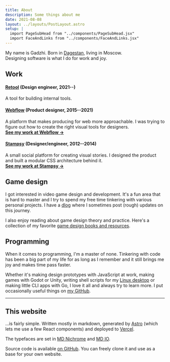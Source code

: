 ```yaml
---
title: About
description: Some things about me
date: 2021-08-08
layout: ../layouts/PostLayout.astro
setup: |
  import PageSubHead from "../components/PageSubHead.jsx"
  import FaceAndLinks from "../components/FaceAndLinks.jsx"
---
```


<PageSubHead>
My name is Gadzhi. Born in <a href="https://wikipedia.org/wiki/Dagestan">Dagestan</a>,
living in Moscow.<br /> Designing software is what I do for work and joy.
</PageSubHead>

## Work

#### [Retool](https://retool.com) (Design engineer, 2021--)

A tool for building internal tools.

#### [Webflow](https://webflow.com) (Product designer, 2015--2021)

A platform that makes producing for web more approachable. I was trying to
figure out how to create the right visual tools for designers.</br>
**[See my work at Webflow →](/work/webflow)**

#### [Stampsy](https://stampsy.com) (Designer/engineer, 2012--2014)

A small social platform for creating visual stories. I designed the product and
built a modular CSS architecture behind it.</br>
**[See my work at Stampsy →](/work/stampsy)**

## Game design

I got interested in video game design and development. It's a fun area that is
hard to master and I try to spend my free time tinkering with various personal
projects. I have a [dlog](/dlog) where I sometimes post (rough) updates on this
journey.

I also enjoy reading about game design theory and practice. Here's a collection
of my favorite [game design books and resources](/notes/gamedesign-resources).

## Programming

When it comes to programming, I'm a master of none. Tinkering with code has been
a big part of my life for as long as I remember and it still brings me joy and
makes time pass faster.

Whether it's making design prototypes with JavaScript at work, making games with
Godot or Unity, writing shell scripts for my
[Linux desktop](https://github.com/kkga/dotfiles) or making little CLI apps with
Go, I love it all and always try to learn more. I put occasionally useful things
on [my GitHub](https://github.com/kkga).

<FaceAndLinks />

---

## This website

...is fairly simple. Written mostly in markdown, generated by
[Astro](https://astro.build/) (which lets me use a few React components) and
deployed to [Vercel](https://vercel.com/).

The typefaces are set in
[MD Nichrome](https://www.mass-driver.com/typefaces/md-nichrome) and
[MD IO](https://www.mass-driver.com/typefaces/md-io).

Source code is available [on GitHub](https://github.com/kkga/kkga). You can
freely clone it and use as a base for your own website.
